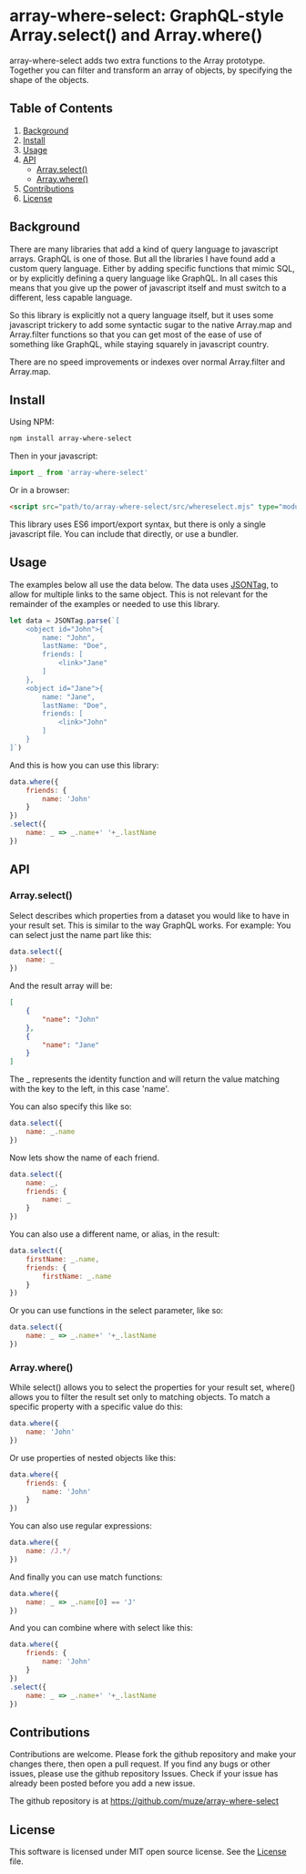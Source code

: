 # array-where-select: GraphQL-style Array.select() and Array.where()

array-where-select adds two extra functions to the Array prototype. Together you can filter and transform an array of objects, by specifying the shape of the objects.


## Table of Contents

1. [Background](#background)
2. [Install](#install)
3. [Usage](#usage)
4. [API](#api)
   - [Array.select()](#array-select)
   - [Array.where()](#array-where)
5. [Contributions](#contributions)
6. [License](#license)

<a name="background"></a>
## Background

There are many libraries that add a kind of query language to javascript arrays. GraphQL is one of those. But all the libraries I have found add a custom query language. Either by adding specific functions that mimic SQL, or by explicitly defining a query language like GraphQL. In all cases this means that you give up the power of javascript itself and must switch to a different, less capable language.

So this library is explicitly not a query language itself, but it uses some javascript trickery to add some syntactic sugar to the native Array.map and Array.filter functions so that you can get most of the ease of use of something like GraphQL, while staying squarely in javascript country.

There are no speed improvements or indexes over normal Array.filter and Array.map.

<a name="install"></a>
## Install

Using NPM:

```bash
npm install array-where-select
```

Then in your javascript:

```javascript
import _ from 'array-where-select'
```

Or in a browser:

```html
<script src="path/to/array-where-select/src/whereselect.mjs" type="module"></script>
```

This library uses ES6 import/export syntax, but there is only a single javascript file. You can include that directly, or use a bundler.

<a name="usage"></a>
## Usage

The examples below all use the data below. The data uses [JSONTag](https://www.npmjs.com/package/@muze-nl/jsontag), to allow for multiple links to the same object. This is not relevant for the remainder of the examples or needed to use this library.

```javascript
let data = JSONTag.parse(`[
	<object id="John">{
		name: "John",
		lastName: "Doe",
		friends: [
			<link>"Jane"
		]
	},
	<object id="Jane">{
		name: "Jane",
		lastName: "Doe",
		friends: [
			<link>"John"
		]
	}
]`)
```

And this is how you can use this library:

```javascript
data.where({
	friends: {
		name: 'John'
	}
})
.select({
	name: _ => _.name+' '+_.lastName
})
```

<a name="api"></a>
## API

<a name="array-select"></a>
### Array.select()

Select describes which properties from a dataset you would like to have in your result set. This is similar to the way GraphQL works. For example: You can select just the name part like this:

```javascript
data.select({
	name: _
})
```

And the result array will be:
```json
[
	{
		"name": "John"
	},
	{
		"name": "Jane"
	}
]
```

The _ represents the identity function and will return the value matching with the key to the left, in this case 'name'.

You can also specify this like so:

```javascript
data.select({
	name: _.name
})
```

Now lets show the name of each friend.

```javascript
data.select({
	name: _,
	friends: {
		name: _
	}
})
```

You can also use a different name, or alias, in the result:

```javascript
data.select({
	firstName: _.name,
	friends: {
		firstName: _.name
	}
})
```

Or you can use functions in the select parameter, like so:

```javascript
data.select({
	name: _ => _.name+' '+_.lastName
})
```

<a name="array-where"></a>
### Array.where()

While select() allows you to select the properties for your result set, where() allows you to filter the result set only to matching objects. To match a specific property with a specific value do this:

```javascript
data.where({
	name: 'John'
})
```

Or use properties of nested objects like this:

```javascript
data.where({
	friends: {
		name: 'John'
	}
})
```

You can also use regular expressions:

```javascript
data.where({
	name: /J.*/
})
```

And finally you can use match functions:

```javascript
data.where({
	name: _ => _.name[0] == 'J'
})
```

And you can combine where with select like this:

```javascript
data.where({
	friends: {
		name: 'John'
	}
})
.select({
	name: _ => _.name+' '+_.lastName
})
```

<a name="contributions"></a>
## Contributions

Contributions are welcome. Please fork the github repository and make your changes there, then open a pull request.
If you find any bugs or other issues, please use the github repository Issues. Check if your issue has already been posted before you add a new issue.

The github repository is at https://github.com/muze/array-where-select

<a name="license"></a>
## License

This software is licensed under MIT open source license. See the [License](./LICENSE) file.